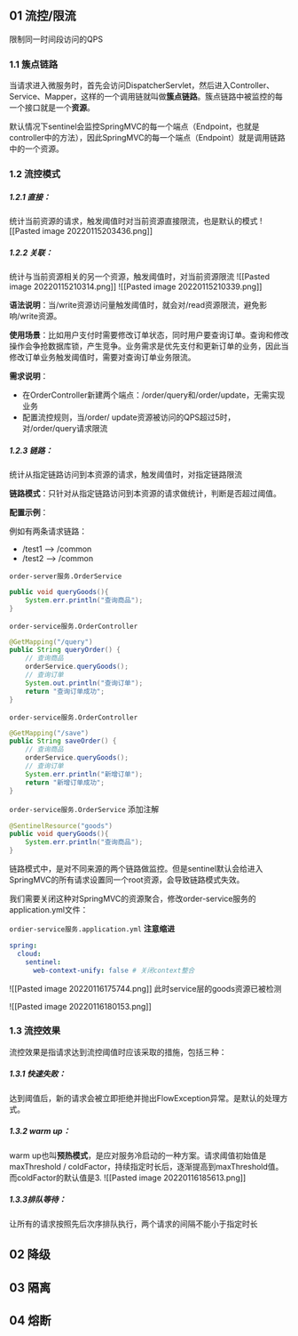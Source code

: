 ## 01 流控/限流

限制同一时间段访问的QPS



### 1.1 簇点链路

当请求进入微服务时，首先会访问DispatcherServlet，然后进入Controller、Service、Mapper，这样的一个调用链就叫做**簇点链路**。簇点链路中被监控的每一个接口就是一个**资源**。

默认情况下sentinel会监控SpringMVC的每一个端点（Endpoint，也就是controller中的方法），因此SpringMVC的每一个端点（Endpoint）就是调用链路中的一个资源。

### 1.2 流控模式
##### 1.2.1 直接：
统计当前资源的请求，触发阈值时对当前资源直接限流，也是默认的模式
![[Pasted image 20220115203436.png]]
##### 1.2.2 关联：
统计与当前资源相关的另一个资源，触发阈值时，对当前资源限流
![[Pasted image 20220115210314.png]]
![[Pasted image 20220115210339.png]]

**语法说明**：当/write资源访问量触发阈值时，就会对/read资源限流，避免影响/write资源。

**使用场景**：比如用户支付时需要修改订单状态，同时用户要查询订单。查询和修改操作会争抢数据库锁，产生竞争。业务需求是优先支付和更新订单的业务，因此当修改订单业务触发阈值时，需要对查询订单业务限流。

**需求说明**：

-   在OrderController新建两个端点：/order/query和/order/update，无需实现业务
-   配置流控规则，当/order/ update资源被访问的QPS超过5时，对/order/query请求限流

##### 1.2.3 链路：
统计从指定链路访问到本资源的请求，触发阈值时，对指定链路限流

**链路模式**：只针对从指定链路访问到本资源的请求做统计，判断是否超过阈值。

**配置示例**：

例如有两条请求链路：

-   /test1 --> /common
-   /test2 --> /common

`order-server服务.OrderService`

```java
public void queryGoods(){
    System.err.println("查询商品");
}
```

`order-service服务.OrderController`
```java
@GetMapping("/query")
public String queryOrder() {
    // 查询商品
    orderService.queryGoods();
    // 查询订单
    System.out.println("查询订单");
    return "查询订单成功";
}
```

`order-service服务.OrderController`
```java
@GetMapping("/save")
public String saveOrder() {
    // 查询商品
    orderService.queryGoods();
    // 查询订单
    System.err.println("新增订单");
    return "新增订单成功";
}
```

`order-service服务.OrderService`
添加注解
```java
@SentinelResource("goods")
public void queryGoods(){
    System.err.println("查询商品");
}
```

链路模式中，是对不同来源的两个链路做监控。但是sentinel默认会给进入SpringMVC的所有请求设置同一个root资源，会导致链路模式失效。

我们需要关闭这种对SpringMVC的资源聚合，修改order-service服务的application.yml文件：

`ordier-service服务.application.yml`
**注意缩进**
```yml
spring:
  cloud:
    sentinel:
      web-context-unify: false # 关闭context整合
```

![[Pasted image 20220116175744.png]]
此时service层的goods资源已被检测

![[Pasted image 20220116180153.png]]

### 1.3 流控效果
流控效果是指请求达到流控阈值时应该采取的措施，包括三种：

##### 1.3.1 快速失败：
达到阈值后，新的请求会被立即拒绝并抛出FlowException异常。是默认的处理方式。
    
##### 1.3.2 warm up：
warm up也叫**预热模式**，是应对服务冷启动的一种方案。请求阈值初始值是 maxThreshold / coldFactor，持续指定时长后，逐渐提高到maxThreshold值。而coldFactor的默认值是3.
![[Pasted image 20220116185613.png]]

##### 1.3.3排队等待：
让所有的请求按照先后次序排队执行，两个请求的间隔不能小于指定时长

## 02 降级


## 03 隔离


## 04 熔断




